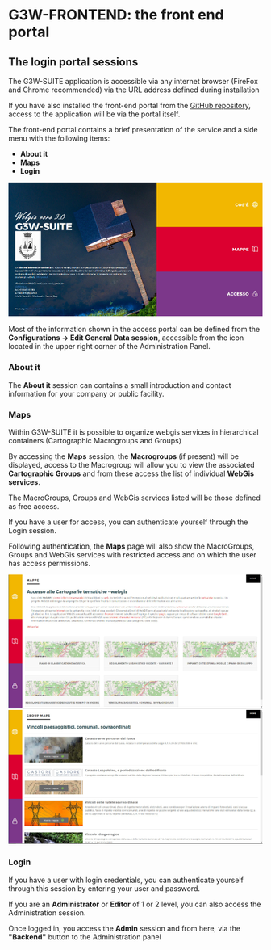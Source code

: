 # G3W-FRONTEND: the front end portal
## The login portal sessions
The G3W-SUITE application is accessible via any internet browser (FireFox and Chrome recommended) via the URL address defined during installation

If you have also installed the front-end portal from the [GitHub repository](https://github.com/g3w-suite/g3w-admin-frontend), access to the application will be via the portal itself.

The front-end portal contains a brief presentation of the service and a side menu with the following items:
 * **About it**
 * **Maps**
 * **Login**

![Project title settings](../images/manual/g3wsuite_portal_frontend.png)

Most of the information shown in the access portal can be defined from the **Configurations -> Edit General Data session**, accessible from the icon located in the upper right corner of the Administration Panel.

### About it
The **About it** session can contains a small introduction and contact information for your company or public facility.

### Maps
Within G3W-SUITE it is possible to organize webgis services in hierarchical containers (Cartographic Macrogroups and Groups)

By accessing the **Maps** session, the **Macrogroups** (if present) will be displayed, access to the Macrogroup will allow you to view the associated **Cartographic Groups** and from these access the list of individual **WebGis services**.

The MacroGroups, Groups and WebGis services listed will be those defined as free access.

If you have a user for access, you can authenticate yourself through the Login session.

Following authentication, the **Maps** page will also show the MacroGroups, Groups and WebGis services with restricted access and on which the user has access permissions.

![Project title settings](../images/manual/g3wsuite_portal_macrogroups.png)
![Project title settings](../images/manual/g3wsuite_portal_groups.png)

### Login
If you have a user with login credentials, you can authenticate yourself through this session by entering your user and password.

If you are an **Administrator** or **Editor** of 1 or 2 level, you can also access the Administration session.

Once logged in, you access the **Admin** session and from here, via the **"Backend"** button to the Administration panel
